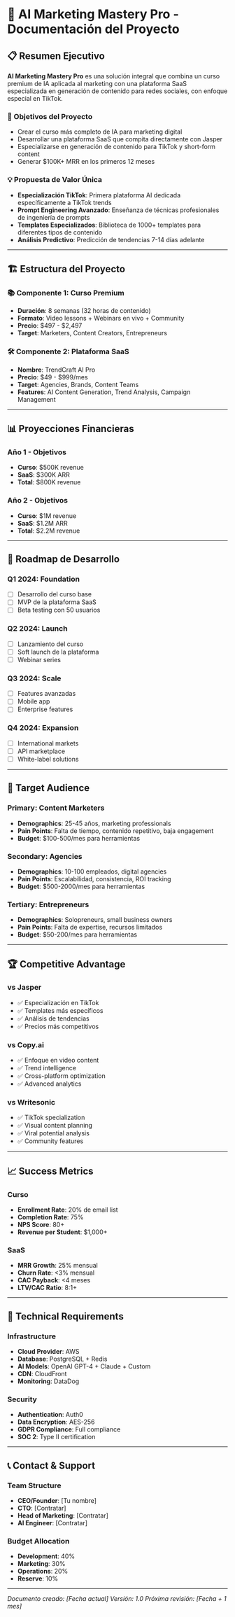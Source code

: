 # 🚀 AI Marketing Mastery Pro - Documentación del Proyecto

## 📋 Resumen Ejecutivo

**AI Marketing Mastery Pro** es una solución integral que combina un curso premium de IA aplicada al marketing con una plataforma SaaS especializada en generación de contenido para redes sociales, con enfoque especial en TikTok.

### 🎯 Objetivos del Proyecto
- Crear el curso más completo de IA para marketing digital
- Desarrollar una plataforma SaaS que compita directamente con Jasper
- Especializarse en generación de contenido para TikTok y short-form content
- Generar $100K+ MRR en los primeros 12 meses

### 💡 Propuesta de Valor Única
- **Especialización TikTok**: Primera plataforma AI dedicada específicamente a TikTok trends
- **Prompt Engineering Avanzado**: Enseñanza de técnicas profesionales de ingeniería de prompts
- **Templates Especializados**: Biblioteca de 1000+ templates para diferentes tipos de contenido
- **Análisis Predictivo**: Predicción de tendencias 7-14 días adelante

---

## 🏗️ Estructura del Proyecto

### 📚 Componente 1: Curso Premium
- **Duración**: 8 semanas (32 horas de contenido)
- **Formato**: Video lessons + Webinars en vivo + Community
- **Precio**: $497 - $2,497
- **Target**: Marketers, Content Creators, Entrepreneurs

### 🛠️ Componente 2: Plataforma SaaS
- **Nombre**: TrendCraft AI Pro
- **Precio**: $49 - $999/mes
- **Target**: Agencies, Brands, Content Teams
- **Features**: AI Content Generation, Trend Analysis, Campaign Management

---

## 📊 Proyecciones Financieras

### Año 1 - Objetivos
- **Curso**: $500K revenue
- **SaaS**: $300K ARR
- **Total**: $800K revenue

### Año 2 - Objetivos
- **Curso**: $1M revenue
- **SaaS**: $1.2M ARR
- **Total**: $2.2M revenue

---

## 🚀 Roadmap de Desarrollo

### Q1 2024: Foundation
- [ ] Desarrollo del curso base
- [ ] MVP de la plataforma SaaS
- [ ] Beta testing con 50 usuarios

### Q2 2024: Launch
- [ ] Lanzamiento del curso
- [ ] Soft launch de la plataforma
- [ ] Webinar series

### Q3 2024: Scale
- [ ] Features avanzadas
- [ ] Mobile app
- [ ] Enterprise features

### Q4 2024: Expansion
- [ ] International markets
- [ ] API marketplace
- [ ] White-label solutions

---

## 🎯 Target Audience

### Primary: Content Marketers
- **Demographics**: 25-45 años, marketing professionals
- **Pain Points**: Falta de tiempo, contenido repetitivo, baja engagement
- **Budget**: $100-500/mes para herramientas

### Secondary: Agencies
- **Demographics**: 10-100 empleados, digital agencies
- **Pain Points**: Escalabilidad, consistencia, ROI tracking
- **Budget**: $500-2000/mes para herramientas

### Tertiary: Entrepreneurs
- **Demographics**: Solopreneurs, small business owners
- **Pain Points**: Falta de expertise, recursos limitados
- **Budget**: $50-200/mes para herramientas

---

## 🏆 Competitive Advantage

### vs Jasper
- ✅ Especialización en TikTok
- ✅ Templates más específicos
- ✅ Análisis de tendencias
- ✅ Precios más competitivos

### vs Copy.ai
- ✅ Enfoque en video content
- ✅ Trend intelligence
- ✅ Cross-platform optimization
- ✅ Advanced analytics

### vs Writesonic
- ✅ TikTok specialization
- ✅ Visual content planning
- ✅ Viral potential analysis
- ✅ Community features

---

## 📈 Success Metrics

### Curso
- **Enrollment Rate**: 20% de email list
- **Completion Rate**: 75%
- **NPS Score**: 80+
- **Revenue per Student**: $1,000+

### SaaS
- **MRR Growth**: 25% mensual
- **Churn Rate**: <3% mensual
- **CAC Payback**: <4 meses
- **LTV/CAC Ratio**: 8:1+

---

## 🔧 Technical Requirements

### Infrastructure
- **Cloud Provider**: AWS
- **Database**: PostgreSQL + Redis
- **AI Models**: OpenAI GPT-4 + Claude + Custom
- **CDN**: CloudFront
- **Monitoring**: DataDog

### Security
- **Authentication**: Auth0
- **Data Encryption**: AES-256
- **GDPR Compliance**: Full compliance
- **SOC 2**: Type II certification

---

## 📞 Contact & Support

### Team Structure
- **CEO/Founder**: [Tu nombre]
- **CTO**: [Contratar]
- **Head of Marketing**: [Contratar]
- **AI Engineer**: [Contratar]

### Budget Allocation
- **Development**: 40%
- **Marketing**: 30%
- **Operations**: 20%
- **Reserve**: 10%

---

*Documento creado: [Fecha actual]*
*Versión: 1.0*
*Próxima revisión: [Fecha + 1 mes]*
